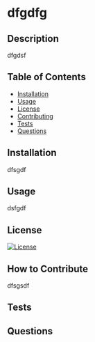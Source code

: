 # dfgdfg

  ## Description
  
  dfgdsf
  
  ## Table of Contents
  
  - [Installation](#installation)
  - [Usage](#usage)
  - [License](#license)
  - [Contributing](#how-to-contribute)
  - [Tests](#tests)
  - [Questions](#questions)
  
  ## Installation 
  
  dfsgdf
  
  ## Usage
  
  dsfgdf
  
  ## License

  [![License](https://img.shields.io/badge/License-Apache%202.0-blue.svg)](https://opensource.org/licenses/Apache-2.0)
  
  ## How to Contribute
  
  dfsgsdf
  
  ## Tests
  
  ## Questions

